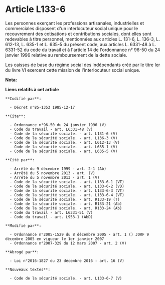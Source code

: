 # Article L133-6

Les personnes exerçant les professions artisanales, industrielles et commerciales disposent d'un interlocuteur social unique
pour le recouvrement des cotisations et contributions sociales, dont elles sont redevables à titre personnel, mentionnées aux
articles L. 131-6, 
L. 136-3, 
L. 612-13, L. 635-1 et L. 635-5 du présent code, aux articles L. 6331-48 à L. 6331-52 du code du travail et à l'article 14 de
l'ordonnance n° 96-50 du 24 janvier 1996 relative au remboursement de la dette sociale. 

Les caisses de base du régime social des indépendants créé par le titre Ier du livre VI exercent cette mission de
l'interlocuteur social unique.

**Nota:**



**Liens relatifs à cet article**

	**Codifié par**:

	  - Décret n°85-1353 1985-12-17

	**Cite**:

	  - Ordonnance n°96-50 du 24 janvier 1996 (V)
	  - Code du travail - art. L6331-48 (V)
	  - Code de la sécurité sociale. - art. L131-6 (V)
	  - Code de la sécurité sociale. - art. L136-3 (V)
	  - Code de la sécurité sociale. - art. L612-13 (V)
	  - Code de la sécurité sociale. - art. L635-1 (V)
	  - Code de la sécurité sociale. - art. L635-5 (V)

	**Cité par**:

	  - Arrêté du 9 décembre 1999 - art. 2-1 (Ab)
	  - Arrêté du 5 novembre 2013 - art. (V)
	  - Arrêté du 5 novembre 2013 - art. 1 (V)
	  - Code de la sécurité sociale. - art. L133-6-1 (VT)
	  - Code de la sécurité sociale. - art. L133-6-2 (VD)
	  - Code de la sécurité sociale. - art. L133-6-3 (VT)
	  - Code de la sécurité sociale. - art. L133-6-4 (VT)
	  - Code de la sécurité sociale. - art. R133-19 (T)
	  - Code de la sécurité sociale. - art. R133-21 (Ab)
	  - Code de la sécurité sociale. - art. R133-24 (Ab)
	  - Code du travail - art. L6331-51 (V)
	  - Code du travail - art. L953-1 (AbD)

	**Modifié par**:

	  - Ordonnance n°2005-1529 du 8 décembre 2005 - art. 1 () JORF 9 décembre 2005 en vigueur le 1er janvier 2007
	  - Ordonnance n°2007-329 du 12 mars 2007 - art. 2 (V)

	**Abrogé par**:

	  - Loi n°2016-1827 du 23 décembre 2016 - art. 16 (V)

	**Nouveaux textes**:

	  - Code de la sécurité sociale. - art. L133-6-7 (V)
